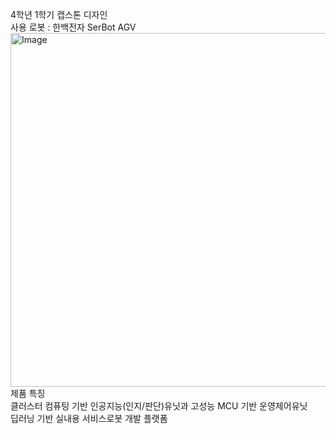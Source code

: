 4학년 1학기 캡스톤 디자인<br>
사용 로봇 : 한백전자 SerBot AGV<br>
<img width="566" alt="Image" src="https://github.com/user-attachments/assets/27862e2b-4b49-4e31-ae4e-8c0a471f9af4" /> <br>
제품 특징<br>
클러스터 컴퓨팅 기반 인공지능(인지/판단)유닛과 고성능 MCU 기반 운영제어유닛<br>
딥러닝 기반 실내용 서비스로봇 개발 플랫폼<br>


